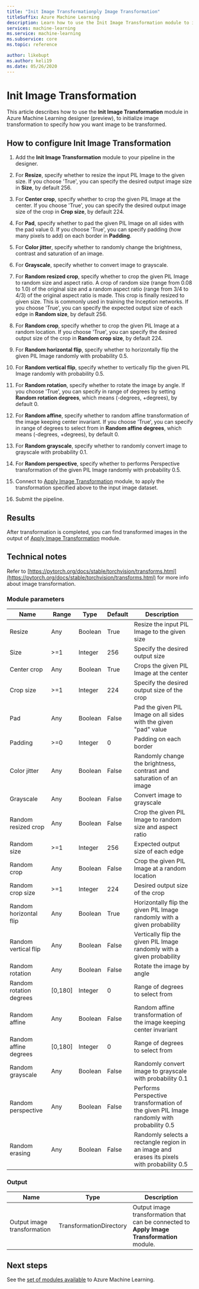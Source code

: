 ```yaml
---
title: "Init Image Transformationply Image Transformation"
titleSuffix: Azure Machine Learning
description: Learn how to use the Init Image Transformation module to initialize image transformation.
services: machine-learning
ms.service: machine-learning
ms.subservice: core
ms.topic: reference

author: likebupt
ms.author: keli19
ms.date: 05/26/2020
---
```

# Init Image Transformation

This article describes how to use the **Init Image Transformation** module in Azure Machine Learning designer (preview), to initialize image transformation to specify how you want image to be transformed.

## How to configure Init Image Transformation

1.  Add the **Init Image Transformation** module to your pipeline in the designer. 

2.  For **Resize**, specify whether to resize the input PIL Image to the given size. If you choose 'True', you can specify the desired output image size in **Size**, by default 256. 

3.  For **Center crop**, specify whether to crop the given PIL Image at the center. If you choose 'True', you can specify the desired output image size of the crop in **Crop size**, by default 224.  

4.  For **Pad**, specify whether to pad the given PIL Image on all sides with the pad value 0. If you choose 'True', you can specify padding (how many pixels to add) on each border in **Padding**.

5.  For **Color jitter**, specify whether to randomly change the brightness, contrast and saturation of an image.

6.  For **Grayscale**, specify whether to convert image to grayscale.

7.  For **Random resized crop**, specify whether to crop the given PIL Image to random size and aspect ratio. A crop of random size (range from 0.08 to 1.0) of the original size and a random aspect ratio (range from 3/4 to 4/3) of the original aspect ratio is made. This crop is finally resized to given size.
    This is commonly used in training the Inception networks. If you choose 'True', you can specify the expected output size of each edge in **Random size**, by default 256.

8.  For **Random crop**, specify whether to crop the given PIL Image at a random location. If you choose 'True', you can specify the desired output size of the crop in **Random crop size**, by default 224.

9.  For **Random horizontal flip**, specify whether to horizontally flip the given PIL Image randomly with probability 0.5.

10.  For **Random vertical flip**, specify whether to vertically flip the given PIL Image randomly with probability 0.5.

11.  For **Random rotation**, specify whether to rotate the image by angle. If you choose 'True', you can specify in range of degrees by setting **Random rotation degrees**, which means (-degrees, +degrees), by default 0.

12.  For **Random affine**, specify whether to random affine transformation of the image keeping center invariant. If you choose 'True', you can specify in range of degrees to select from in **Random affine degrees**, which means (-degrees, +degrees), by default 0.

13.  For **Random grayscale**, specify whether to randomly convert image to grayscale with probability 0.1.

14.  For **Random perspective**, specify whether to performs Perspective transformation of the given PIL Image randomly with probability 0.5.


16.  Connect to [Apply Image Transformation](apply-image-transformation.md) module, to apply the transformation specified above to the input image dataset.

17. Submit the pipeline.

## Results

After transformation is completed, you can find transformed images in the output of [Apply Image Transformation](apply-image-transformation.md) module.


## Technical notes  

Refer to [https://pytorch.org/docs/stable/torchvision/transforms.html](https://pytorch.org/docs/stable/torchvision/transforms.html) for more info about image transformation.

###  Module parameters  

| Name                    | Range   | Type    | Default | Description                              |
| ----------------------- | ------- | ------- | ------- | ---------------------------------------- |
| Resize                  | Any     | Boolean | True    | Resize the input PIL Image to the given size |
| Size                    | >=1     | Integer | 256     | Specify the desired output size          |
| Center crop             | Any     | Boolean | True    | Crops the given PIL Image at the center  |
| Crop size               | >=1     | Integer | 224     | Specify the desired output size of the crop |
| Pad                     | Any     | Boolean | False   | Pad the given PIL Image on all sides with the given "pad" value |
| Padding                 | >=0     | Integer | 0       | Padding on each border                   |
| Color jitter            | Any     | Boolean | False   | Randomly change the brightness, contrast and saturation of an image |
| Grayscale               | Any     | Boolean | False   | Convert image to grayscale               |
| Random resized crop     | Any     | Boolean | False   | Crop the given PIL Image to random size and aspect ratio |
| Random size             | >=1     | Integer | 256     | Expected output size of each edge        |
| Random crop             | Any     | Boolean | False   | Crop the given PIL Image at a random location |
| Random crop size        | >=1     | Integer | 224     | Desired output size of the crop          |
| Random horizontal flip  | Any     | Boolean | True    | Horizontally flip the given PIL Image randomly with a given probability |
| Random vertical flip    | Any     | Boolean | False   | Vertically flip the given PIL Image randomly with a given probability |
| Random rotation         | Any     | Boolean | False   | Rotate the image by angle                |
| Random rotation degrees | [0,180] | Integer | 0       | Range of degrees to select from          |
| Random affine           | Any     | Boolean | False   | Random affine transformation of the image keeping center invariant |
| Random affine degrees   | [0,180] | Integer | 0       | Range of degrees to select from          |
| Random grayscale        | Any     | Boolean | False   | Randomly convert image to grayscale with probability 0.1 |
| Random perspective      | Any     | Boolean | False   | Performs Perspective transformation of the given PIL Image randomly with probability 0.5 |
| Random erasing          | Any     | Boolean | False   | Randomly selects a rectangle region in an image and erases its pixels with probability 0.5 |

###  Output  

| Name                        | Type                    | Description                              |
| --------------------------- | ----------------------- | ---------------------------------------- |
| Output image transformation | TransformationDirectory | Output image transformation that can be connected to **Apply Image Transformation** module. |

## Next steps

See the [set of modules available](module-reference.md) to Azure Machine Learning. 